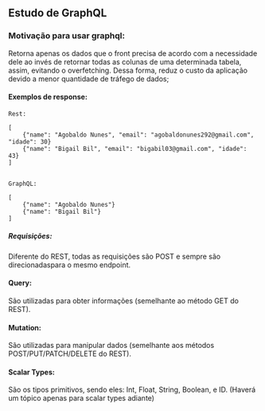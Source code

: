 ## Estudo de GraphQL

### Motivação para usar graphql:

Retorna apenas os dados que o front precisa de acordo com a necessidade dele ao invés de retornar
todas as colunas de uma determinada tabela, assim, evitando o overfetching. Dessa forma, reduz
o custo da aplicação devido a menor quantidade de tráfego de dados; 

#### Exemplos de response:

````
Rest:

[ 
    {"name": "Agobaldo Nunes", "email": "agobaldonunes292@gmail.com", "idade": 30}
    {"name": "Bigail Bil", "email": "bigabil03@gmail.com", "idade": 43}
]


GraphQL:

[ 
    {"name": "Agobaldo Nunes"}
    {"name": "Bigail Bil"}
]
````

##### Requisições:

Diferente do REST, todas as requisições são POST e sempre são direcionadaspara o mesmo endpoint.

#### Query:

São utilizadas para obter informações (semelhante ao método GET do REST).

#### Mutation:

São utilizadas para manipular dados (semelhante aos métodos  POST/PUT/PATCH/DELETE do REST).

#### Scalar Types:

São os tipos primitivos, sendo eles: Int, Float, String, Boolean, e ID.
(Haverá um tópico apenas para scalar types adiante)
